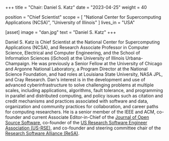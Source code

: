 +++
title = "Chair: Daniel S. Katz"
date = "2023-04-25"
weight = 40

position = "Chief Scientist"
scope = [
        "National Center for Supercomputing Applications (NCSA)",
        "University of Illinois"
]
lives_in = "USA"


[asset]
  image = "dan.jpg"
  text = "Daniel S. Katz"
+++

Daniel S. Katz is Chief Scientist at the National Center for Supercomputing Applications (NCSA), and Research Associate Professor in Computer Science, Electrical and Computer Engineering, and the School of Information Sciences (iSchool) at the University of Illinois Urbana-Champaign. He was previously a Senior Fellow at the University of Chicago and Argonne National Laboratory, a Program Director at the National Science Foundation, and had roles at Louisiana State University, NASA JPL, and Cray Research. Dan's interest is in the development and use of advanced cyberinfrastructure to solve challenging problems at multiple scales, including applications, algorithms, fault tolerance, and programming in parallel and distributed computing, and policy issues such as citation and credit mechanisms and practices associated with software and data, organization and community practices for collaboration, and career paths for computing researchers. He is a senior member of the IEEE and ACM, co-founder and current Associate Editor-in-Chief of the [Journal of Open Source Software](https://joss.theoj.org/), co-founder of the [US Research Software Engineer Association (US-RSE)](https://us-rse.org/), and co-founder and steering committee chair of the [Research Software Alliance (ReSA)](https://www.researchsoft.org/).
